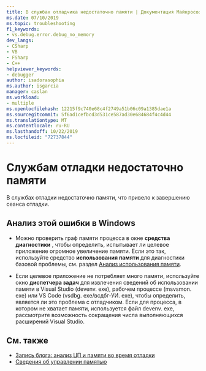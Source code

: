 ```yaml
---
title: В службах отладчика недостаточно памяти | Документация Майкрософт
ms.date: 07/10/2019
ms.topic: troubleshooting
f1_keywords:
- vs.debug.error.debug_no_memory
dev_langs:
- CSharp
- VB
- FSharp
- C++
helpviewer_keywords:
- debugger
author: isadorasophia
ms.author: isgarcia
manager: caslan
ms.workload:
- multiple
ms.openlocfilehash: 12215f9c740e68c4f2749a51b06c09a1385dae1a
ms.sourcegitcommit: 5f6ad1cefbcd3d531ce587ad30e684684f4c4d44
ms.translationtype: MT
ms.contentlocale: ru-RU
ms.lasthandoff: 10/22/2019
ms.locfileid: "72737844"
---
```

# <a name="debugger-services-running-out-of-memory"></a>Службам отладки недостаточно памяти
В службах отладки недостаточно памяти, что привело к завершению сеанса отладки.

## <a name="to-investigate-this-error-on-windows"></a>Анализ этой ошибки в Windows
- Можно проверить граф памяти процесса в окне **средства диагностики** , чтобы определить, испытывает ли целевое приложение огромное увеличение памяти. Если это так, используйте средство **использования памяти** для диагностики базовой проблемы, см. раздел [Анализ использования памяти](../profiling/memory-usage.md).

- Если целевое приложение не потребляет много памяти, используйте окно **диспетчера задач** для извлечения сведений об использовании памяти в Visual Studio (devenv. exe), рабочем процессе (msvsmon. exe) или VS Code (vsdbg. exe/всдбг-УИ. exe), чтобы определить, является ли это проблема с отладчиком. Если для процесса, в котором не хватает памяти, используется файл devenv. exe, рассмотрите возможность сокращения числа выполняющихся расширений Visual Studio.

## <a name="see-also"></a>См. также
- [Запись блога: анализ ЦП и памяти во время отладки](https://devblogs.microsoft.com/visualstudio/analyze-cpu-memory-while-debugging/)
- [Сведения об управлении памятью](/windows/win32/memory/about-memory-management)
